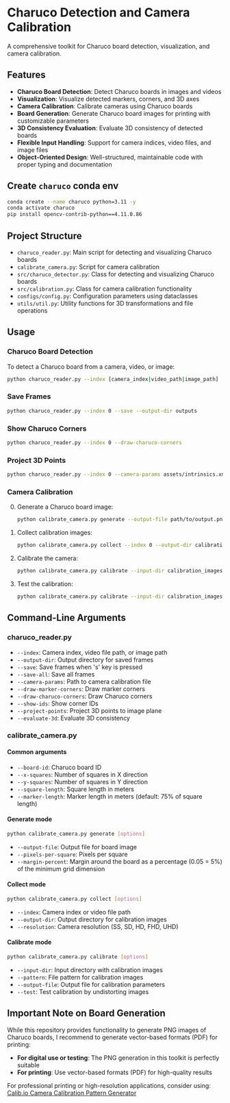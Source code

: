 # Charuco Detection and Camera Calibration

A comprehensive toolkit for Charuco board detection, visualization, and camera calibration.

## Features

- **Charuco Board Detection**: Detect Charuco boards in images and videos
- **Visualization**: Visualize detected markers, corners, and 3D axes
- **Camera Calibration**: Calibrate cameras using Charuco boards
- **Board Generation**: Generate Charuco board images for printing with customizable parameters
- **3D Consistency Evaluation**: Evaluate 3D consistency of detected boards
- **Flexible Input Handling**: Support for camera indices, video files, and image files
- **Object-Oriented Design**: Well-structured, maintainable code with proper typing and documentation

## Create `charuco` conda env

```bash
conda create --name charuco python=3.11 -y
conda activate charuco
pip install opencv-contrib-python==4.11.0.86
```

## Project Structure

- `charuco_reader.py`: Main script for detecting and visualizing Charuco boards
- `calibrate_camera.py`: Script for camera calibration
- `src/charuco_detector.py`: Class for detecting and visualizing Charuco boards
- `src/calibration.py`: Class for camera calibration functionality
- `configs/config.py`: Configuration parameters using dataclasses
- `utils/util.py`: Utility functions for 3D transformations and file operations

## Usage

### Charuco Board Detection

To detect a Charuco board from a camera, video, or image:

```bash
python charuco_reader.py --index [camera_index|video_path|image_path]
```

### Save Frames

```bash
python charuco_reader.py --index 0 --save --output-dir outputs
```

### Show Charuco Corners

```bash
python charuco_reader.py --index 0 --draw-charuco-corners
```

### Project 3D Points

```bash
python charuco_reader.py --index 0 --camera-params assets/intrinsics.xml --project-points
```

### Camera Calibration

0. Generate a Charuco board image:

    ```bash
    python calibrate_camera.py generate --output-file path/to/output.png --pixels-per-square 300 --margin-percent 0.05
    ```

1. Collect calibration images:

    ```bash
    python calibrate_camera.py collect --index 0 --output-dir calibration_images
    ```

2. Calibrate the camera:

    ```bash
    python calibrate_camera.py calibrate --input-dir calibration_images --output-file calibration.xml --fisheye
    ```

3. Test the calibration:

    ```bash
    python calibrate_camera.py calibrate --input-dir calibration_images --output-file calibration.xml --fisheye --test
    ```

## Command-Line Arguments

### charuco_reader.py

- `--index`: Camera index, video file path, or image path
- `--output-dir`: Output directory for saved frames
- `--save`: Save frames when 's' key is pressed
- `--save-all`: Save all frames
- `--camera-params`: Path to camera calibration file
- `--draw-marker-corners`: Draw marker corners
- `--draw-charuco-corners`: Draw Charuco corners
- `--show-ids`: Show corner IDs
- `--project-points`: Project 3D points to image plane
- `--evaluate-3d`: Evaluate 3D consistency

### calibrate_camera.py

#### Common arguments

- `--board-id`: Charuco board ID
- `--x-squares`: Number of squares in X direction
- `--y-squares`: Number of squares in Y direction
- `--square-length`: Square length in meters
- `--marker-length`: Marker length in meters (default: 75% of square length)

#### Generate mode

```bash
python calibrate_camera.py generate [options]
```

- `--output-file`: Output file for board image
- `--pixels-per-square`: Pixels per square
- `--margin-percent`: Margin around the board as a percentage (0.05 = 5%) of the minimum grid dimension

#### Collect mode

```bash
python calibrate_camera.py collect [options]
```

- `--index`: Camera index or video file path
- `--output-dir`: Output directory for calibration images
- `--resolution`: Camera resolution (SS, SD, HD, FHD, UHD)

#### Calibrate mode

```bash
python calibrate_camera.py calibrate [options]
```

- `--input-dir`: Input directory with calibration images
- `--pattern`: File pattern for calibration images
- `--output-file`: Output file for calibration parameters
- `--test`: Test calibration by undistorting images

## Important Note on Board Generation

While this repository provides functionality to generate PNG images of Charuco boards, I recommend to generate vector-based formats (PDF) for printing:

- **For digital use or testing**: The PNG generation in this toolkit is perfectly suitable
- **For printing**: Use vector-based formats (PDF) for high-quality results

For professional printing or high-resolution applications, consider using:
[Calib.io Camera Calibration Pattern Generator](https://calib.io/pages/camera-calibration-pattern-generator)
